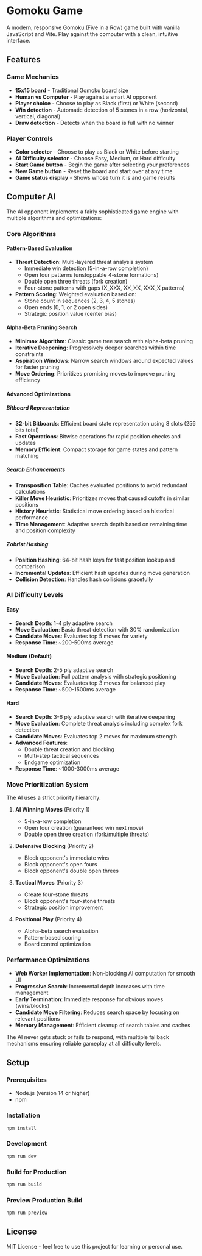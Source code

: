 # Gomoku Game

A modern, responsive Gomoku (Five in a Row) game built with vanilla JavaScript and Vite. Play against the computer with a clean, intuitive interface.

## Features

### Game Mechanics
- **15x15 board** - Traditional Gomoku board size
- **Human vs Computer** - Play against a smart AI opponent
- **Player choice** - Choose to play as Black (first) or White (second)
- **Win detection** - Automatic detection of 5 stones in a row (horizontal, vertical, diagonal)
- **Draw detection** - Detects when the board is full with no winner

### Player Controls
- **Color selector** - Choose to play as Black or White before starting
- **AI Difficulty selector** - Choose Easy, Medium, or Hard difficulty
- **Start Game button** - Begin the game after selecting your preferences
- **New Game button** - Reset the board and start over at any time
- **Game status display** - Shows whose turn it is and game results

## Computer AI

The AI opponent implements a fairly sophisticated game engine with multiple algorithms and optimizations:

### Core Algorithms

#### Pattern-Based Evaluation
- **Threat Detection**: Multi-layered threat analysis system
  - Immediate win detection (5-in-a-row completion)
  - Open four patterns (unstoppable 4-stone formations)
  - Double open three threats (fork creation)
  - Four-stone patterns with gaps (X_XXX, XX_XX, XXX_X patterns)
- **Pattern Scoring**: Weighted evaluation based on:
  - Stone count in sequences (2, 3, 4, 5 stones)
  - Open ends (0, 1, or 2 open sides)
  - Strategic position value (center bias)

#### Alpha-Beta Pruning Search
- **Minimax Algorithm**: Classic game tree search with alpha-beta pruning
- **Iterative Deepening**: Progressively deeper searches within time constraints
- **Aspiration Windows**: Narrow search windows around expected values for faster pruning
- **Move Ordering**: Prioritizes promising moves to improve pruning efficiency

#### Advanced Optimizations

##### Bitboard Representation
- **32-bit Bitboards**: Efficient board state representation using 8 slots (256 bits total)
- **Fast Operations**: Bitwise operations for rapid position checks and updates
- **Memory Efficient**: Compact storage for game states and pattern matching

##### Search Enhancements
- **Transposition Table**: Caches evaluated positions to avoid redundant calculations
- **Killer Move Heuristic**: Prioritizes moves that caused cutoffs in similar positions
- **History Heuristic**: Statistical move ordering based on historical performance
- **Time Management**: Adaptive search depth based on remaining time and position complexity

##### Zobrist Hashing
- **Position Hashing**: 64-bit hash keys for fast position lookup and comparison
- **Incremental Updates**: Efficient hash updates during move generation
- **Collision Detection**: Handles hash collisions gracefully

### AI Difficulty Levels

#### Easy
- **Search Depth**: 1-4 ply adaptive search
- **Move Evaluation**: Basic threat detection with 30% randomization
- **Candidate Moves**: Evaluates top 5 moves for variety
- **Response Time**: ~200-500ms average

#### Medium (Default)
- **Search Depth**: 2-5 ply adaptive search
- **Move Evaluation**: Full pattern analysis with strategic positioning
- **Candidate Moves**: Evaluates top 3 moves for balanced play
- **Response Time**: ~500-1500ms average

#### Hard
- **Search Depth**: 3-6 ply adaptive search with iterative deepening
- **Move Evaluation**: Complete threat analysis including complex fork detection
- **Candidate Moves**: Evaluates top 2 moves for maximum strength
- **Advanced Features**:
  - Double threat creation and blocking
  - Multi-step tactical sequences
  - Endgame optimization
- **Response Time**: ~1000-3000ms average

### Move Prioritization System

The AI uses a strict priority hierarchy:

1. **AI Winning Moves** (Priority 1)
   - 5-in-a-row completion
   - Open four creation (guaranteed win next move)
   - Double open three creation (fork/multiple threats)

2. **Defensive Blocking** (Priority 2)
   - Block opponent's immediate wins
   - Block opponent's open fours
   - Block opponent's double open threes

3. **Tactical Moves** (Priority 3)
   - Create four-stone threats
   - Block opponent's four-stone threats
   - Strategic position improvement

4. **Positional Play** (Priority 4)
   - Alpha-beta search evaluation
   - Pattern-based scoring
   - Board control optimization

### Performance Optimizations

- **Web Worker Implementation**: Non-blocking AI computation for smooth UI
- **Progressive Search**: Incremental depth increases with time management
- **Early Termination**: Immediate response for obvious moves (wins/blocks)
- **Candidate Move Filtering**: Reduces search space by focusing on relevant positions
- **Memory Management**: Efficient cleanup of search tables and caches

The AI never gets stuck or fails to respond, with multiple fallback mechanisms ensuring reliable gameplay at all difficulty levels.

## Setup

### Prerequisites
- Node.js (version 14 or higher)
- npm

### Installation
```bash
npm install
```

### Development
```bash
npm run dev
```

### Build for Production
```bash
npm run build
```

### Preview Production Build
```bash
npm run preview
```

## License

MIT License - feel free to use this project for learning or personal use.
